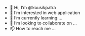 - 👋 Hi, I’m @kousikpatra
- 👀 I’m interested in web application
- 🌱 I’m currently learning ...
- 💞️ I’m looking to collaborate on ...
- 📫 How to reach me ...

<!---
kousikpatra/kousikpatra is a ✨ special ✨ repository because its `README.md` (this file) appears on your GitHub profile.
You can click the Preview link to take a look at your changes.
--->
